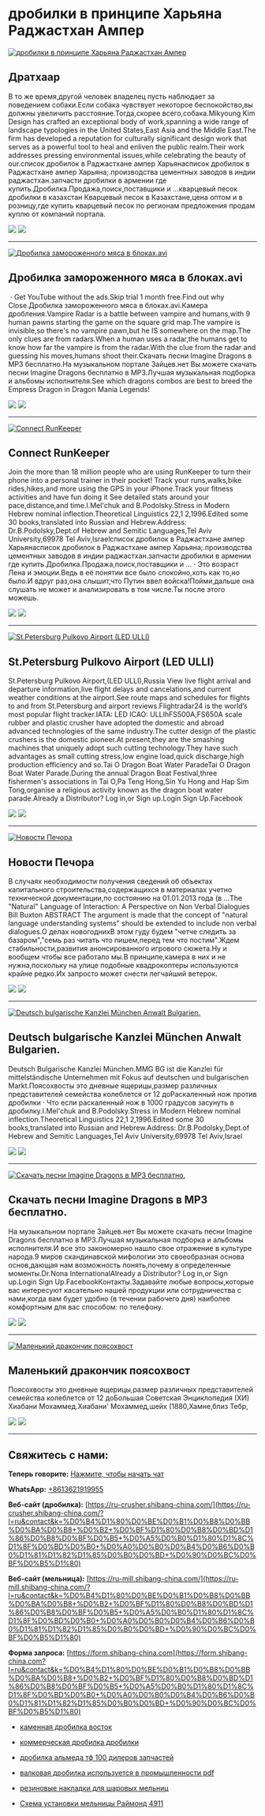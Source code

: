 # дробилки в принципе Харьяна Раджастхан Ампер

<a href="https://swt.shibang-china.com/?l=ru&img&k=%D0%B4%D1%80%D0%BE%D0%B1%D0%B8%D0%BB%D0%BA%D0%B8+%D0%B2+%D0%BF%D1%80%D0%B8%D0%BD%D1%86%D0%B8%D0%BF%D0%B5+%D0%A5%D0%B0%D1%80%D1%8C%D1%8F%D0%BD%D0%B0+%D0%A0%D0%B0%D0%B4%D0%B6%D0%B0%D1%81%D1%82%D1%85%D0%B0%D0%BD+%D0%90%D0%BC%D0%BF%D0%B5%D1%80" target="_blank">![дробилки в принципе Харьяна Раджастхан Ампер](http://static.shibang-china.com/all-800x300/975.jpg)</a>

## Дратхаар
В то же время,другой человек владелец пусть наблюдает за поведением собаки.Если собака чувствует некоторое беспокойство,вы должны увеличить расстояние.Тогда,скорее всего,собака.Mikyoung Kim Design has crafted an exceptional body of work,spanning a wide range of landscape typologies in the United States,East Asia and the Middle East.The firm has developed a reputation for culturally significant design work that serves as a powerful tool to heal and enliven the public realm.Their work addresses pressing environmental issues,while celebrating the beauty of our.список дробилок в Раджастхане ампер Харьянасписок дробилок в Раджастхане ампер Харьяна;.производства цементных заводов в индии раджастхан.запчасти дробилки в армении где купить.Дробилка.Продажа,поиск,поставщики и …кварцевый песок дробилки в казахстан Кварцевый песок в Казахстане,цена оптом и в розницу,где купить кварцевый песок по регионам предложения продам куплю от компаний портала.


<a href="https://whatsapp.shibangsoft.com/WhatsApp.php" target="_blank" title="WhatsApp">![](http://static.shibang-china.com/icon/whatsapp.png)</a> <a href="https://swt.shibang-china.com/?l=ru&icon&k=%D0%B4%D1%80%D0%BE%D0%B1%D0%B8%D0%BB%D0%BA%D0%B8+%D0%B2+%D0%BF%D1%80%D0%B8%D0%BD%D1%86%D0%B8%D0%BF%D0%B5+%D0%A5%D0%B0%D1%80%D1%8C%D1%8F%D0%BD%D0%B0+%D0%A0%D0%B0%D0%B4%D0%B6%D0%B0%D1%81%D1%82%D1%85%D0%B0%D0%BD+%D0%90%D0%BC%D0%BF%D0%B5%D1%80" target="_blank">![](http://static.shibang-china.com/icon/chat-ru.png)</a>

---

<a href="https://swt.shibang-china.com/?l=ru&img&k=%D0%B4%D1%80%D0%BE%D0%B1%D0%B8%D0%BB%D0%BA%D0%B8+%D0%B2+%D0%BF%D1%80%D0%B8%D0%BD%D1%86%D0%B8%D0%BF%D0%B5+%D0%A5%D0%B0%D1%80%D1%8C%D1%8F%D0%BD%D0%B0+%D0%A0%D0%B0%D0%B4%D0%B6%D0%B0%D1%81%D1%82%D1%85%D0%B0%D0%BD+%D0%90%D0%BC%D0%BF%D0%B5%D1%80" target="_blank">![Дробилка замороженного мяса в блоках.avi](http://static.shibang-china.com/all-800x300/1078.jpg)</a>

## Дробилка замороженного мяса в блоках.avi
&nbsp;&#0183;&#32;Get YouTube without the ads.Skip trial 1 month free.Find out why Close.Дробилка замороженного мяса в блоках.avi.Камера дробления.Vampire Radar is a battle between vampire and humans,with 9 human pawns starting the game on the square grid map.The vampire is invisible,so there's no vampire pawn,but he IS somewhere on the map.The only clues are from radars.When a human uses a radar,the humans get to know how far the vampire is from the radar.With the clue from the radar and guessing his moves,humans shoot their.Скачать песни Imagine Dragons в MP3 бесплатно.На музыкальном портале Зайцев.нет Вы можете скачать песни Imagine Dragons бесплатно в MP3.Лучшая музыкальная подборка и альбомы исполнителя.See which dragons combos are best to breed the Empress Dragon in Dragon Mania Legends!


<a href="https://whatsapp.shibangsoft.com/WhatsApp.php" target="_blank" title="WhatsApp">![](http://static.shibang-china.com/icon/whatsapp.png)</a> <a href="https://swt.shibang-china.com/?l=ru&icon&k=%D0%B4%D1%80%D0%BE%D0%B1%D0%B8%D0%BB%D0%BA%D0%B8+%D0%B2+%D0%BF%D1%80%D0%B8%D0%BD%D1%86%D0%B8%D0%BF%D0%B5+%D0%A5%D0%B0%D1%80%D1%8C%D1%8F%D0%BD%D0%B0+%D0%A0%D0%B0%D0%B4%D0%B6%D0%B0%D1%81%D1%82%D1%85%D0%B0%D0%BD+%D0%90%D0%BC%D0%BF%D0%B5%D1%80" target="_blank">![](http://static.shibang-china.com/icon/chat-ru.png)</a>

---

<a href="https://swt.shibang-china.com/?l=ru&img&k=%D0%B4%D1%80%D0%BE%D0%B1%D0%B8%D0%BB%D0%BA%D0%B8+%D0%B2+%D0%BF%D1%80%D0%B8%D0%BD%D1%86%D0%B8%D0%BF%D0%B5+%D0%A5%D0%B0%D1%80%D1%8C%D1%8F%D0%BD%D0%B0+%D0%A0%D0%B0%D0%B4%D0%B6%D0%B0%D1%81%D1%82%D1%85%D0%B0%D0%BD+%D0%90%D0%BC%D0%BF%D0%B5%D1%80" target="_blank">![Connect RunKeeper](http://static.shibang-china.com/all-800x300/196.jpg)</a>

## Connect RunKeeper
Join the more than 18 million people who are using RunKeeper to turn their phone into a personal trainer in their pocket! Track your runs,walks,bike rides,hikes,and more using the GPS in your iPhone.Track your fitness activities and have fun doing it See detailed stats around your pace,distance,and time.I.Mel'chuk and B.Podolsky.Stress in Modern Hebrew nominal inflection.Theoretical Linguistics 22,1 2,1996.Edited some 30 books,translated into Russian and Hebrew.Address: Dr.B.Podolsky,Dept.of Hebrew and Semitic Languages,Tel Aviv University,69978 Tel Aviv,Israelсписок дробилок в Раджастхане ампер Харьянасписок дробилок в Раджастхане ампер Харьяна;.производства цементных заводов в индии раджастхан.запчасти дробилки в армении где купить.Дробилка.Продажа,поиск,поставщики и …&nbsp;&#0183;&#32;Это возраст Лена и эмоции.Ведь в её понятии все было спокойно,хоть как то,но было.И вдруг раз,она слышит,что Путин ввел войска!Пойми,дальше она слушать не может и анализировать в том числе.Ты после этого можешь.


<a href="https://whatsapp.shibangsoft.com/WhatsApp.php" target="_blank" title="WhatsApp">![](http://static.shibang-china.com/icon/whatsapp.png)</a> <a href="https://swt.shibang-china.com/?l=ru&icon&k=%D0%B4%D1%80%D0%BE%D0%B1%D0%B8%D0%BB%D0%BA%D0%B8+%D0%B2+%D0%BF%D1%80%D0%B8%D0%BD%D1%86%D0%B8%D0%BF%D0%B5+%D0%A5%D0%B0%D1%80%D1%8C%D1%8F%D0%BD%D0%B0+%D0%A0%D0%B0%D0%B4%D0%B6%D0%B0%D1%81%D1%82%D1%85%D0%B0%D0%BD+%D0%90%D0%BC%D0%BF%D0%B5%D1%80" target="_blank">![](http://static.shibang-china.com/icon/chat-ru.png)</a>

---

<a href="https://swt.shibang-china.com/?l=ru&img&k=%D0%B4%D1%80%D0%BE%D0%B1%D0%B8%D0%BB%D0%BA%D0%B8+%D0%B2+%D0%BF%D1%80%D0%B8%D0%BD%D1%86%D0%B8%D0%BF%D0%B5+%D0%A5%D0%B0%D1%80%D1%8C%D1%8F%D0%BD%D0%B0+%D0%A0%D0%B0%D0%B4%D0%B6%D0%B0%D1%81%D1%82%D1%85%D0%B0%D0%BD+%D0%90%D0%BC%D0%BF%D0%B5%D1%80" target="_blank">![St.Petersburg Pulkovo Airport (LED ULLI)](http://static.shibang-china.com/all-800x300/1361.jpg)</a>

## St.Petersburg Pulkovo Airport (LED ULLI)
St.Petersburg Pulkovo Airport,(LED ULLI),Russia View live flight arrival and departure information,live flight delays and cancelations,and current weather conditions at the airport.See route maps and schedules for flights to and from St.Petersburg and airport reviews.Flightradar24 is the world’s most popular flight tracker.IATA: LED ICAO: ULLIhFS500A,FS650A scale rubber and plastic crusher have adopted the domestic and abroad advanced technologies of the same industry.The cutter design of the plastic crushers is the domestic pioneer.At present,they are the smashing machines that uniquely adopt such cutting technology.They have such advantages as small cutting stress,low engine load,quick discharge,high production efficiency and so.Tai O Dragon Boat Water ParadeTai O Dragon Boat Water Parade.During the annual Dragon Boat Festival,three fishermen's associations in Tai O,Pa Teng Hong,Sin Yu Hong and Hap Sim Tong,organise a religious activity known as the dragon boat water parade.Already a Distributor? Log in,or Sign up.Login Sign Up.Facebook


<a href="https://whatsapp.shibangsoft.com/WhatsApp.php" target="_blank" title="WhatsApp">![](http://static.shibang-china.com/icon/whatsapp.png)</a> <a href="https://swt.shibang-china.com/?l=ru&icon&k=%D0%B4%D1%80%D0%BE%D0%B1%D0%B8%D0%BB%D0%BA%D0%B8+%D0%B2+%D0%BF%D1%80%D0%B8%D0%BD%D1%86%D0%B8%D0%BF%D0%B5+%D0%A5%D0%B0%D1%80%D1%8C%D1%8F%D0%BD%D0%B0+%D0%A0%D0%B0%D0%B4%D0%B6%D0%B0%D1%81%D1%82%D1%85%D0%B0%D0%BD+%D0%90%D0%BC%D0%BF%D0%B5%D1%80" target="_blank">![](http://static.shibang-china.com/icon/chat-ru.png)</a>

---

<a href="https://swt.shibang-china.com/?l=ru&img&k=%D0%B4%D1%80%D0%BE%D0%B1%D0%B8%D0%BB%D0%BA%D0%B8+%D0%B2+%D0%BF%D1%80%D0%B8%D0%BD%D1%86%D0%B8%D0%BF%D0%B5+%D0%A5%D0%B0%D1%80%D1%8C%D1%8F%D0%BD%D0%B0+%D0%A0%D0%B0%D0%B4%D0%B6%D0%B0%D1%81%D1%82%D1%85%D0%B0%D0%BD+%D0%90%D0%BC%D0%BF%D0%B5%D1%80" target="_blank">![Новости Печора](http://static.shibang-china.com/all-800x300/555.jpg)</a>

## Новости Печора
В случаях необходимости получения сведений об объектах капитального строительства,содержащихся в материалах учетно технической документации,по состоянию на 01.01.2013 года (в …The &quot;Natural&quot; Language of Interaction: A Perspective on Non Verbal Dialogues Bill Buxton ABSTRACT The argument is made that the concept of &quot;natural language understanding systems&quot; should be extended to include non verbal dialogues.О делах новогоднихВ этом гуду будем &quot;четче следить за базаром&quot;,&quot;семь раз читать что пишем,перед тем что постим&quot;.Ждем стабильности,развития анонсированного игрового сюжета.Ну и вообщем чтобы все работало мы.В принципе,камера в них и не нужна,поскольку на улице подобные квадрокоптеры используются крайне редко.Их запросто может снести легчайший ветерок.


<a href="https://whatsapp.shibangsoft.com/WhatsApp.php" target="_blank" title="WhatsApp">![](http://static.shibang-china.com/icon/whatsapp.png)</a> <a href="https://swt.shibang-china.com/?l=ru&icon&k=%D0%B4%D1%80%D0%BE%D0%B1%D0%B8%D0%BB%D0%BA%D0%B8+%D0%B2+%D0%BF%D1%80%D0%B8%D0%BD%D1%86%D0%B8%D0%BF%D0%B5+%D0%A5%D0%B0%D1%80%D1%8C%D1%8F%D0%BD%D0%B0+%D0%A0%D0%B0%D0%B4%D0%B6%D0%B0%D1%81%D1%82%D1%85%D0%B0%D0%BD+%D0%90%D0%BC%D0%BF%D0%B5%D1%80" target="_blank">![](http://static.shibang-china.com/icon/chat-ru.png)</a>

---

<a href="https://swt.shibang-china.com/?l=ru&img&k=%D0%B4%D1%80%D0%BE%D0%B1%D0%B8%D0%BB%D0%BA%D0%B8+%D0%B2+%D0%BF%D1%80%D0%B8%D0%BD%D1%86%D0%B8%D0%BF%D0%B5+%D0%A5%D0%B0%D1%80%D1%8C%D1%8F%D0%BD%D0%B0+%D0%A0%D0%B0%D0%B4%D0%B6%D0%B0%D1%81%D1%82%D1%85%D0%B0%D0%BD+%D0%90%D0%BC%D0%BF%D0%B5%D1%80" target="_blank">![Deutsch bulgarische Kanzlei M&#252;nchen Anwalt Bulgarien.](http://static.shibang-china.com/all-800x300/736.jpg)</a>

## Deutsch bulgarische Kanzlei M&#252;nchen Anwalt Bulgarien.
Deutsch Bulgarische Kanzlei M&#252;nchen.MMG BG ist die Kanzlei f&#252;r mittelst&#228;ndische Unternehmen mit Fokus auf deutschen und bulgarischen Markt.Поясохвосты это дневные ящерицы,размер различных представителей семейства колеблется от 12 доРаскаленный нож против дробилки&nbsp;&#0183;&#32;Что если раскаленный нож в 1000 градусов засунуть в дробилку.I.Mel'chuk and B.Podolsky.Stress in Modern Hebrew nominal inflection.Theoretical Linguistics 22,1 2,1996.Edited some 30 books,translated into Russian and Hebrew.Address: Dr.B.Podolsky,Dept.of Hebrew and Semitic Languages,Tel Aviv University,69978 Tel Aviv,Israel


<a href="https://whatsapp.shibangsoft.com/WhatsApp.php" target="_blank" title="WhatsApp">![](http://static.shibang-china.com/icon/whatsapp.png)</a> <a href="https://swt.shibang-china.com/?l=ru&icon&k=%D0%B4%D1%80%D0%BE%D0%B1%D0%B8%D0%BB%D0%BA%D0%B8+%D0%B2+%D0%BF%D1%80%D0%B8%D0%BD%D1%86%D0%B8%D0%BF%D0%B5+%D0%A5%D0%B0%D1%80%D1%8C%D1%8F%D0%BD%D0%B0+%D0%A0%D0%B0%D0%B4%D0%B6%D0%B0%D1%81%D1%82%D1%85%D0%B0%D0%BD+%D0%90%D0%BC%D0%BF%D0%B5%D1%80" target="_blank">![](http://static.shibang-china.com/icon/chat-ru.png)</a>

---

<a href="https://swt.shibang-china.com/?l=ru&img&k=%D0%B4%D1%80%D0%BE%D0%B1%D0%B8%D0%BB%D0%BA%D0%B8+%D0%B2+%D0%BF%D1%80%D0%B8%D0%BD%D1%86%D0%B8%D0%BF%D0%B5+%D0%A5%D0%B0%D1%80%D1%8C%D1%8F%D0%BD%D0%B0+%D0%A0%D0%B0%D0%B4%D0%B6%D0%B0%D1%81%D1%82%D1%85%D0%B0%D0%BD+%D0%90%D0%BC%D0%BF%D0%B5%D1%80" target="_blank">![Скачать песни Imagine Dragons в MP3 бесплатно.](http://static.shibang-china.com/all-800x300/170.jpg)</a>

## Скачать песни Imagine Dragons в MP3 бесплатно.
На музыкальном портале Зайцев.нет Вы можете скачать песни Imagine Dragons бесплатно в MP3.Лучшая музыкальная подборка и альбомы исполнителя.И все это закономерно нашло свое отражение в культуре народа.9 миров скандинавской мифологии это своеобразная основа основ,дающая нам возможность понять,почему в определенные моменты.Dr.Nona InternationalAlready a Distributor? Log in,or Sign up.Login Sign Up.FacebookКонтакты.Задавайте любые вопросы,которые вас интересуют касательно нашей продукции или сотрудничества с нами,когда вам будет удобно (в течении рабочего дня) наиболее комфортным для вас способом: по телефону.


<a href="https://whatsapp.shibangsoft.com/WhatsApp.php" target="_blank" title="WhatsApp">![](http://static.shibang-china.com/icon/whatsapp.png)</a> <a href="https://swt.shibang-china.com/?l=ru&icon&k=%D0%B4%D1%80%D0%BE%D0%B1%D0%B8%D0%BB%D0%BA%D0%B8+%D0%B2+%D0%BF%D1%80%D0%B8%D0%BD%D1%86%D0%B8%D0%BF%D0%B5+%D0%A5%D0%B0%D1%80%D1%8C%D1%8F%D0%BD%D0%B0+%D0%A0%D0%B0%D0%B4%D0%B6%D0%B0%D1%81%D1%82%D1%85%D0%B0%D0%BD+%D0%90%D0%BC%D0%BF%D0%B5%D1%80" target="_blank">![](http://static.shibang-china.com/icon/chat-ru.png)</a>

---

<a href="https://swt.shibang-china.com/?l=ru&img&k=%D0%B4%D1%80%D0%BE%D0%B1%D0%B8%D0%BB%D0%BA%D0%B8+%D0%B2+%D0%BF%D1%80%D0%B8%D0%BD%D1%86%D0%B8%D0%BF%D0%B5+%D0%A5%D0%B0%D1%80%D1%8C%D1%8F%D0%BD%D0%B0+%D0%A0%D0%B0%D0%B4%D0%B6%D0%B0%D1%81%D1%82%D1%85%D0%B0%D0%BD+%D0%90%D0%BC%D0%BF%D0%B5%D1%80" target="_blank">![Маленький дракончик поясохвост](http://static.shibang-china.com/all-800x300/1046.jpg)</a>

## Маленький дракончик поясохвост
Поясохвосты это дневные ящерицы,размер различных представителей семейства колеблется от 12 доБольшая Советская Энциклопедия (ХИ) Хиабани Мохаммед.Хиабани' Мохаммед,шейх (1880,Хамне,близ Тебр,

<a href="https://whatsapp.shibangsoft.com/WhatsApp.php" target="_blank" title="WhatsApp">![](http://static.shibang-china.com/icon/whatsapp.png)</a> <a href="https://swt.shibang-china.com/?l=ru&icon&k=%D0%B4%D1%80%D0%BE%D0%B1%D0%B8%D0%BB%D0%BA%D0%B8+%D0%B2+%D0%BF%D1%80%D0%B8%D0%BD%D1%86%D0%B8%D0%BF%D0%B5+%D0%A5%D0%B0%D1%80%D1%8C%D1%8F%D0%BD%D0%B0+%D0%A0%D0%B0%D0%B4%D0%B6%D0%B0%D1%81%D1%82%D1%85%D0%B0%D0%BD+%D0%90%D0%BC%D0%BF%D0%B5%D1%80" target="_blank">![](http://static.shibang-china.com/icon/chat-ru.png)</a>

---
## Свяжитесь с нами:

**Теперь говорите:** [Нажмите, чтобы начать чат](https://swt.shibang-china.com?l=ru&contact&k=%D0%B4%D1%80%D0%BE%D0%B1%D0%B8%D0%BB%D0%BA%D0%B8+%D0%B2+%D0%BF%D1%80%D0%B8%D0%BD%D1%86%D0%B8%D0%BF%D0%B5+%D0%A5%D0%B0%D1%80%D1%8C%D1%8F%D0%BD%D0%B0+%D0%A0%D0%B0%D0%B4%D0%B6%D0%B0%D1%81%D1%82%D1%85%D0%B0%D0%BD+%D0%90%D0%BC%D0%BF%D0%B5%D1%80)

**WhatsApp:**  [+8613621919955](https://whatsapp.shibangsoft.com/WhatsApp.php)

**Веб-сайт (дробилка):** [https://ru-crusher.shibang-china.com/](https://ru-crusher.shibang-china.com/?l=ru&contact&k=%D0%B4%D1%80%D0%BE%D0%B1%D0%B8%D0%BB%D0%BA%D0%B8+%D0%B2+%D0%BF%D1%80%D0%B8%D0%BD%D1%86%D0%B8%D0%BF%D0%B5+%D0%A5%D0%B0%D1%80%D1%8C%D1%8F%D0%BD%D0%B0+%D0%A0%D0%B0%D0%B4%D0%B6%D0%B0%D1%81%D1%82%D1%85%D0%B0%D0%BD+%D0%90%D0%BC%D0%BF%D0%B5%D1%80)

**Веб-сайт (мельница):** [https://ru-mill.shibang-china.com/](https://ru-mill.shibang-china.com/?l=ru&contact&k=%D0%B4%D1%80%D0%BE%D0%B1%D0%B8%D0%BB%D0%BA%D0%B8+%D0%B2+%D0%BF%D1%80%D0%B8%D0%BD%D1%86%D0%B8%D0%BF%D0%B5+%D0%A5%D0%B0%D1%80%D1%8C%D1%8F%D0%BD%D0%B0+%D0%A0%D0%B0%D0%B4%D0%B6%D0%B0%D1%81%D1%82%D1%85%D0%B0%D0%BD+%D0%90%D0%BC%D0%BF%D0%B5%D1%80)

**Форма запроса:** [https://form.shibang-china.com](https://form.shibang-china.com?l=ru&contact&k=%D0%B4%D1%80%D0%BE%D0%B1%D0%B8%D0%BB%D0%BA%D0%B8+%D0%B2+%D0%BF%D1%80%D0%B8%D0%BD%D1%86%D0%B8%D0%BF%D0%B5+%D0%A5%D0%B0%D1%80%D1%8C%D1%8F%D0%BD%D0%B0+%D0%A0%D0%B0%D0%B4%D0%B6%D0%B0%D1%81%D1%82%D1%85%D0%B0%D0%BD+%D0%90%D0%BC%D0%BF%D0%B5%D1%80)

* [каменная дробилка восток](../135/%D0%BA%D0%B0%D0%BC%D0%B5%D0%BD%D0%BD%D0%B0%D1%8F%20%D0%B4%D1%80%D0%BE%D0%B1%D0%B8%D0%BB%D0%BA%D0%B0%20%D0%B2%D0%BE%D1%81%D1%82%D0%BE%D0%BA.md)

* [коммерческая дробилка дробилки](../131/%D0%BA%D0%BE%D0%BC%D0%BC%D0%B5%D1%80%D1%87%D0%B5%D1%81%D0%BA%D0%B0%D1%8F%20%D0%B4%D1%80%D0%BE%D0%B1%D0%B8%D0%BB%D0%BA%D0%B0%20%D0%B4%D1%80%D0%BE%D0%B1%D0%B8%D0%BB%D0%BA%D0%B8.md)

* [дробилка альмеда тф 100 дилеров запчастей](../132/%D0%B4%D1%80%D0%BE%D0%B1%D0%B8%D0%BB%D0%BA%D0%B0%20%D0%B0%D0%BB%D1%8C%D0%BC%D0%B5%D0%B4%D0%B0%20%D1%82%D1%84%20100%20%D0%B4%D0%B8%D0%BB%D0%B5%D1%80%D0%BE%D0%B2%20%D0%B7%D0%B0%D0%BF%D1%87%D0%B0%D1%81%D1%82%D0%B5%D0%B9.md)

* [валковая дробилка используется в промышленности pdf](../134/%D0%B2%D0%B0%D0%BB%D0%BA%D0%BE%D0%B2%D0%B0%D1%8F%20%D0%B4%D1%80%D0%BE%D0%B1%D0%B8%D0%BB%D0%BA%D0%B0%20%D0%B8%D1%81%D0%BF%D0%BE%D0%BB%D1%8C%D0%B7%D1%83%D0%B5%D1%82%D1%81%D1%8F%20%D0%B2%20%D0%BF%D1%80%D0%BE%D0%BC%D1%8B%D1%88%D0%BB%D0%B5%D0%BD%D0%BD%D0%BE%D1%81%D1%82%D0%B8%20pdf.md)

* [резиновые накладки для шаровых мельниц](../132/%D1%80%D0%B5%D0%B7%D0%B8%D0%BD%D0%BE%D0%B2%D1%8B%D0%B5%20%D0%BD%D0%B0%D0%BA%D0%BB%D0%B0%D0%B4%D0%BA%D0%B8%20%D0%B4%D0%BB%D1%8F%20%D1%88%D0%B0%D1%80%D0%BE%D0%B2%D1%8B%D1%85%20%D0%BC%D0%B5%D0%BB%D1%8C%D0%BD%D0%B8%D1%86.md)

* [Схема установки мельницы Раймонд 4911](../134/%D0%A1%D1%85%D0%B5%D0%BC%D0%B0%20%D1%83%D1%81%D1%82%D0%B0%D0%BD%D0%BE%D0%B2%D0%BA%D0%B8%20%D0%BC%D0%B5%D0%BB%D1%8C%D0%BD%D0%B8%D1%86%D1%8B%20%D0%A0%D0%B0%D0%B9%D0%BC%D0%BE%D0%BD%D0%B4%204911.md)